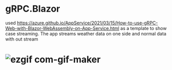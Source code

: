 # gRPC.Blazor
used https://azure.github.io/AppService/2021/03/15/How-to-use-gRPC-Web-with-Blazor-WebAssembly-on-App-Service.html as a template to show case streaming.
The app streams weather data on one side and normal data with out stream
# ![ezgif com-gif-maker](https://user-images.githubusercontent.com/32870958/125618742-d95e541c-5b3b-4d5e-b1d9-1d26f65f363d.gif)
